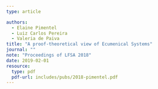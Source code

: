 ```yaml
---
type: article

authors:
  - Elaine Pimentel
  - Luiz Carlos Pereira
  - Valeria de Paiva
title: "A proof-theoretical view of Ecumenical Systems"
journal: ""
note: "Proceedings of LFSA 2018"
date: 2019-02-01
resource:
  type: pdf
  pdf-url: includes/pubs/2018-pimentel.pdf
---
```

